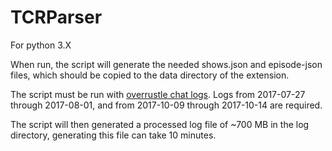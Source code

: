 # TCRParser

For python 3.X

When run, the script will generate the needed shows.json and episode-json files, which should be copied to the data directory of the extension.

The script must be run with [overrustle chat logs](https://overrustlelogs.net/Twitchpresents%20chatlog).
Logs from 2017-07-27 through 2017-08-01, and from 2017-10-09 through 2017-10-14 are required. 

The script will then generated a processed log file of ~700 MB in the log directory, generating this file can take 10 minutes.
